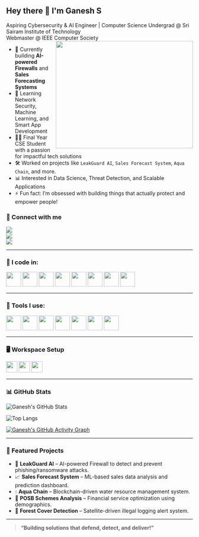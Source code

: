 <!-- ## Hi there 👋 -->

## Hey there 👋 I'm Ganesh S

Aspiring Cybersecurity & AI Engineer | Computer Science Undergrad @ Sri Sairam Institute of Technology  
Webmaster @ IEEE Computer Society  
<img align="right" width="370" height="290" src="https://raw.githubusercontent.com/devicons/devicon/master/icons/techstack/techstack-animated.gif">

- 🔭 Currently building **AI-powered Firewalls** and **Sales Forecasting Systems**
- 🌱 Learning Network Security, Machine Learning, and Smart App Development
- 👨‍💻 Final Year CSE Student with a passion for impactful tech solutions
- 🛠️ Worked on projects like `LeakGuard AI`, `Sales Forecast System`, `Aqua Chain`, and more.
- 📊 Interested in Data Science, Threat Detection, and Scalable Applications
- ⚡ Fun fact: I’m obsessed with building things that actually protect and empower people!

### 🔗 Connect with me  
[<img src="https://img.shields.io/badge/LinkedIn-0077B5?style=for-the-badge&logo=linkedin&logoColor=white" />](https://www.linkedin.com/in/your-link)  
[<img src="https://img.shields.io/badge/GitHub-000000?style=for-the-badge&logo=github&logoColor=white"/>](https://github.com/Ganesh030106)  
[<img src="https://img.shields.io/badge/IEEE-CS-blue?style=for-the-badge&logo=ieee&logoColor=white"/>](https://www.ieee.org/)

---

### 🧠 I code in:
<img height="40" src="https://img.icons8.com/color/48/python.png"/> <img height="40" src="https://img.icons8.com/color/48/c-programming.png"/> <img height="40" src="https://img.icons8.com/color/48/java-coffee-cup-logo.png"/> <img height="40" src="https://img.icons8.com/color/48/javascript.png"/> <img height="40" src="https://img.icons8.com/color/48/html-5.png"/> <img height="40" src="https://img.icons8.com/color/48/css3.png"/> <img height="40" src="https://img.icons8.com/color/48/mysql-logo.png"/> <img height="40" src="https://img.icons8.com/color/48/mongodb.png"/>

---

### 🧰 Tools I use:
<img height="40" src="https://img.icons8.com/color/48/visual-studio-code-2019.png"/> <img height="40" src="https://img.icons8.com/color/48/pycharm.png"/> <img height="40" src="https://img.icons8.com/color/48/git.png"/> <img height="40" src="https://img.icons8.com/dusk/64/anaconda.png"/> <img height="40" src="https://img.icons8.com/color/48/figma--v1.png"/> <img height="40" src="https://img.icons8.com/color/48/netlify.png"/> <img height="40" src="https://img.icons8.com/color/48/vercel.png"/>

---

### 🖥️ Workspace Setup
<img height="30" src="https://img.shields.io/badge/Windows-11-%230078D6?style=for-the-badge&logo=windows&logoColor=white"/>  
<img height="30" src="https://img.shields.io/badge/AMD-Ryzen_5_4600H-ED1C24?style=for-the-badge&logo=amd&logoColor=white"/>  
<img height="30" src="https://img.shields.io/badge/NVIDIA-GTX_1650-76B900?style=for-the-badge&logo=nvidia&logoColor=white"/>  

---

### 📊 GitHub Stats

![Ganesh's GitHub Stats](https://github-readme-stats.vercel.app/api?username=your-github&show_icons=true&theme=react&hide=issues,contribs)

![Top Langs](https://github-readme-stats.vercel.app/api/top-langs/?username=your-github&layout=compact&theme=react)

[![Ganesh's GitHub Activity Graph](https://github-readme-activity-graph.vercel.app/graph?username=your-github&bg_color=000000&color=ffffff&line=51f565&point=ffffff&area=true&hide_border=true)](https://github.com/ashutosh00710/github-readme-activity-graph)

---

### 🚀 Featured Projects

- 🔐 **LeakGuard AI** – AI-powered Firewall to detect and prevent phishing/ransomware attacks.  
- 📈 **Sales Forecast System** – ML-based sales data analysis and prediction dashboard.  
- 💧 **Aqua Chain** – Blockchain-driven water resource management system.  
- 📮 **POSB Schemes Analysis** – Financial service optimization using demographics.  
- 🌳 **Forest Cover Detection** – Satellite-driven illegal logging alert system.  

---

> **“Building solutions that defend, detect, and deliver!”**



<!--
**Ganesh030106/Ganesh030106** is a ✨ _special_ ✨ repository because its `README.md` (this file) appears on your GitHub profile.

Here are some ideas to get you started:

- 🔭 I’m currently working on ...
- 🌱 I’m currently learning ...
- 👯 I’m looking to collaborate on ...
- 🤔 I’m looking for help with ...
- 💬 Ask me about ...
- 📫 How to reach me: ...
- 😄 Pronouns: ...
- ⚡ Fun fact: ...
-->
